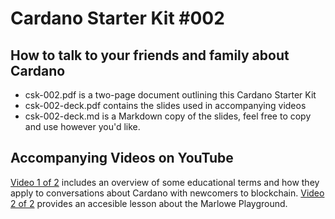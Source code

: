# Cardano Starter Kit #002
## How to talk to your friends and family about Cardano

* csk-002.pdf is a two-page document outlining this Cardano Starter Kit
* csk-002-deck.pdf contains the slides used in accompanying videos
* csk-002-deck.md is a Markdown copy of the slides, feel free to copy and use however you'd like.

## Accompanying Videos on YouTube

[Video 1 of 2](https://youtu.be/Fw0oWA2jszg) includes an overview of some educational terms and how they apply to conversations about Cardano with newcomers to blockchain.
[Video 2 of 2](https://youtu.be/nTtYpyjHmPg) provides an accesible lesson about the Marlowe Playground.
